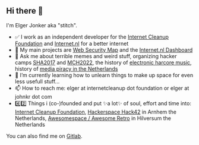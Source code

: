 ## Hi there 👋

I'm Elger Jonker aka "stitch".

- ✅ I work as an independent developer for the [Internet Cleanup Foundation](https://internetcleanup.foundation/) and [Internet.nl](https://internet.nl) for a better internet
- 🔭 My main projects are [Web Security Map](https://gitlab.com/internet-cleanup-foundation/web-security-map/) and the [Internet.nl Dashboard](https://github.com/internetstandards/Internet.nl-dashboard/)
- 💬 Ask me about terrible memes and weird stuff, organizing hacker camps [SHA2017](https://media.ccc.de/v/SHA2017-251-sha2017_opening) and [MCH2022](https://media.ccc.de/v/mch2022-109--may-contain-hackers-2022-opening), the history of [electronic harcore music](https://media.ccc.de/v/2025-218-evolution-and-history-of-33-333-years-of-hardcore-music), history of [media piracy in the Netherlands](https://media.ccc.de/v/hackerhotel-2024-113-geschiedenis-van-mediapiraterij-in-nederland-onvoorstelbaar-groot)
- 🌱 I’m currently learning how to unlearn things to make up space for even less usefull stuff...
- 📫 How to reach me: elger at internetcleanup dot foundation or elger at johnkr dot com
- 4️⃣2️⃣ Things i (co-)founded and put ✨a lot✨ of soul, effort and time into: [Internet Cleanup Foundation](https://internetcleanup.foundation/), [Hackerspace Hack42](https://hack42.nl) in Arnhem the Netherlands, [Awesomespace / Awesome Retro](https://awesomespace.nl/) in Hilversum the Netherlands

You can also find me on [Gitlab](https://gitlab.com/stitch1/).
